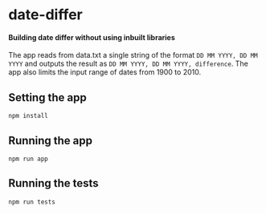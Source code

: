 # date-differ
#### Building date differ without using inbuilt libraries
The app reads from data.txt a single string of the format  `DD MM YYYY, DD MM YYYY` and outputs the result as `DD MM YYYY, DD MM YYYY, difference`. The app also limits the input range of dates from 1900 to 2010.

## Setting the app
```shell
npm install
```

## Running the app
```shell
npm run app
```
## Running the tests
```shell
npm run tests
```
